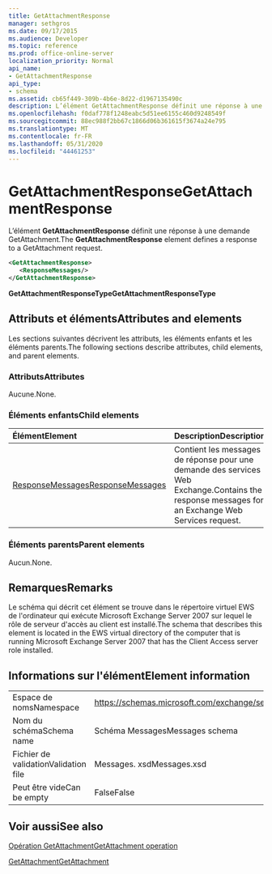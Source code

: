 ```yaml
---
title: GetAttachmentResponse
manager: sethgros
ms.date: 09/17/2015
ms.audience: Developer
ms.topic: reference
ms.prod: office-online-server
localization_priority: Normal
api_name:
- GetAttachmentResponse
api_type:
- schema
ms.assetid: cb65f449-309b-4b6e-8d22-d1967135490c
description: L’élément GetAttachmentResponse définit une réponse à une demande GetAttachment.
ms.openlocfilehash: f0daf778f1248eabc5d51ee6155c460d9248549f
ms.sourcegitcommit: 88ec988f2bb67c1866d06b361615f3674a24e795
ms.translationtype: MT
ms.contentlocale: fr-FR
ms.lasthandoff: 05/31/2020
ms.locfileid: "44461253"
---
```

# <a name="getattachmentresponse"></a><span data-ttu-id="1992a-103">GetAttachmentResponse</span><span class="sxs-lookup"><span data-stu-id="1992a-103">GetAttachmentResponse</span></span>

<span data-ttu-id="1992a-104">L’élément **GetAttachmentResponse** définit une réponse à une demande GetAttachment.</span><span class="sxs-lookup"><span data-stu-id="1992a-104">The **GetAttachmentResponse** element defines a response to a GetAttachment request.</span></span> 
  
```xml
<GetAttachmentResponse>
   <ResponseMessages/>
</GetAttachmentResponse>
```

 <span data-ttu-id="1992a-105">**GetAttachmentResponseType**</span><span class="sxs-lookup"><span data-stu-id="1992a-105">**GetAttachmentResponseType**</span></span>
## <a name="attributes-and-elements"></a><span data-ttu-id="1992a-106">Attributs et éléments</span><span class="sxs-lookup"><span data-stu-id="1992a-106">Attributes and elements</span></span>

<span data-ttu-id="1992a-107">Les sections suivantes décrivent les attributs, les éléments enfants et les éléments parents.</span><span class="sxs-lookup"><span data-stu-id="1992a-107">The following sections describe attributes, child elements, and parent elements.</span></span>
  
### <a name="attributes"></a><span data-ttu-id="1992a-108">Attributs</span><span class="sxs-lookup"><span data-stu-id="1992a-108">Attributes</span></span>

<span data-ttu-id="1992a-109">Aucune.</span><span class="sxs-lookup"><span data-stu-id="1992a-109">None.</span></span>
  
### <a name="child-elements"></a><span data-ttu-id="1992a-110">Éléments enfants</span><span class="sxs-lookup"><span data-stu-id="1992a-110">Child elements</span></span>

|<span data-ttu-id="1992a-111">**Élément**</span><span class="sxs-lookup"><span data-stu-id="1992a-111">**Element**</span></span>|<span data-ttu-id="1992a-112">**Description**</span><span class="sxs-lookup"><span data-stu-id="1992a-112">**Description**</span></span>|
|:-----|:-----|
|[<span data-ttu-id="1992a-113">ResponseMessages</span><span class="sxs-lookup"><span data-stu-id="1992a-113">ResponseMessages</span></span>](responsemessages.md) <br/> |<span data-ttu-id="1992a-114">Contient les messages de réponse pour une demande des services Web Exchange.</span><span class="sxs-lookup"><span data-stu-id="1992a-114">Contains the response messages for an Exchange Web Services request.</span></span>  <br/> |
   
### <a name="parent-elements"></a><span data-ttu-id="1992a-115">Éléments parents</span><span class="sxs-lookup"><span data-stu-id="1992a-115">Parent elements</span></span>

<span data-ttu-id="1992a-116">Aucun.</span><span class="sxs-lookup"><span data-stu-id="1992a-116">None.</span></span>
  
## <a name="remarks"></a><span data-ttu-id="1992a-117">Remarques</span><span class="sxs-lookup"><span data-stu-id="1992a-117">Remarks</span></span>

<span data-ttu-id="1992a-118">Le schéma qui décrit cet élément se trouve dans le répertoire virtuel EWS de l'ordinateur qui exécute Microsoft Exchange Server 2007 sur lequel le rôle de serveur d'accès au client est installé.</span><span class="sxs-lookup"><span data-stu-id="1992a-118">The schema that describes this element is located in the EWS virtual directory of the computer that is running Microsoft Exchange Server 2007 that has the Client Access server role installed.</span></span>
  
## <a name="element-information"></a><span data-ttu-id="1992a-119">Informations sur l'élément</span><span class="sxs-lookup"><span data-stu-id="1992a-119">Element information</span></span>

|||
|:-----|:-----|
|<span data-ttu-id="1992a-120">Espace de noms</span><span class="sxs-lookup"><span data-stu-id="1992a-120">Namespace</span></span>  <br/> |https://schemas.microsoft.com/exchange/services/2006/messages  <br/> |
|<span data-ttu-id="1992a-121">Nom du schéma</span><span class="sxs-lookup"><span data-stu-id="1992a-121">Schema name</span></span>  <br/> |<span data-ttu-id="1992a-122">Schéma Messages</span><span class="sxs-lookup"><span data-stu-id="1992a-122">Messages schema</span></span>  <br/> |
|<span data-ttu-id="1992a-123">Fichier de validation</span><span class="sxs-lookup"><span data-stu-id="1992a-123">Validation file</span></span>  <br/> |<span data-ttu-id="1992a-124">Messages. xsd</span><span class="sxs-lookup"><span data-stu-id="1992a-124">Messages.xsd</span></span>  <br/> |
|<span data-ttu-id="1992a-125">Peut être vide</span><span class="sxs-lookup"><span data-stu-id="1992a-125">Can be empty</span></span>  <br/> |<span data-ttu-id="1992a-126">False</span><span class="sxs-lookup"><span data-stu-id="1992a-126">False</span></span>  <br/> |
   
## <a name="see-also"></a><span data-ttu-id="1992a-127">Voir aussi</span><span class="sxs-lookup"><span data-stu-id="1992a-127">See also</span></span>



[<span data-ttu-id="1992a-128">Opération GetAttachment</span><span class="sxs-lookup"><span data-stu-id="1992a-128">GetAttachment operation</span></span>](getattachment-operation.md)
  
[<span data-ttu-id="1992a-129">GetAttachment</span><span class="sxs-lookup"><span data-stu-id="1992a-129">GetAttachment</span></span>](getattachment.md)

